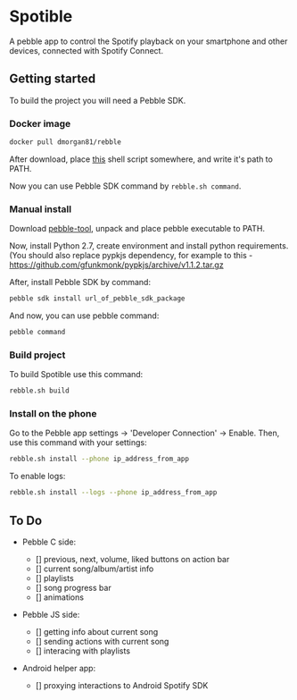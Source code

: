 # Spotible
A pebble app to control the Spotify playback on your smartphone and other
devices, connected with Spotify Connect.

## Getting started

To build the project you will need a Pebble SDK.

### Docker image

```sh
docker pull dmorgan81/rebble
```
After download, place [this](https://github.com/Spitemare/rebble-docker/blob/master/rebble.sh) shell script somewhere, and write it's path to PATH.

Now you can use Pebble SDK command by `rebble.sh command`.

### Manual install

Download [pebble-tool](https://github.com/pebble/pebble-tool/releases), unpack and
place pebble executable to PATH.

Now, install Python 2.7, create environment and install python requirements. (You should also
replace pypkjs dependency, for example to this - https://github.com/gfunkmonk/pypkjs/archive/v1.1.2.tar.gz

After, install Pebble SDK by command:

```sh
pebble sdk install url_of_pebble_sdk_package
```

And now, you can use pebble command:

```sh
pebble command
```

### Build project
To build Spotible use this command:

```sh
rebble.sh build
```

### Install on the phone
Go to the Pebble app settings -> 'Developer Connection' -> Enable. Then, use
this command with your settings:

```sh
rebble.sh install --phone ip_address_from_app
```

To enable logs:
```sh
rebble.sh install --logs --phone ip_address_from_app
```

## To Do

* Pebble C side:
  - [] previous, next, volume, liked buttons on action bar
  - [] current song/album/artist info
  - [] playlists
  - [] song progress bar
  - [] animations

* Pebble JS side:
  - [] getting info about current song
  - [] sending actions with current song
  - [] interacing with playlists

* Android helper app:
  - [] proxying interactions to Android Spotify SDK
